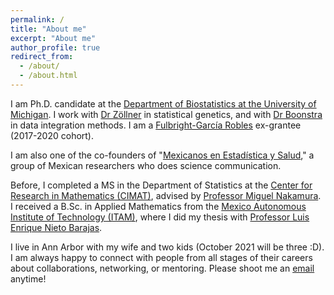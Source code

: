 ```yaml
---
permalink: /
title: "About me"
excerpt: "About me"
author_profile: true
redirect_from: 
  - /about/
  - /about.html
---
```


I am Ph.D. candidate at the [Department of Biostatistics at the University of Michigan](https://sph.umich.edu/biostat/). I work with [Dr Zöllner](https://sph.umich.edu/faculty-profiles/zollner-sebastian.html) in statistical genetics, and with [Dr Boonstra](https://sph.umich.edu/faculty-profiles/boonstra-philip.html) in data integration methods. I am a [Fulbright-García Robles](https://www.comexus.org.mx) ex-grantee (2017-2020 cohort). 

I am also one of the co-founders of "[Mexicanos en Estadística y Salud](https://mxciencia.github.io)," a group of Mexican researchers who does science communication. 

Before, I completed a MS in the Department of Statistics at the [Center for Research in Mathematics (CIMAT)](https://www.cimat.mx), advised by [Professor Miguel Nakamura](https://www.researchgate.net/profile/Miguel-Nakamura). I received a B.Sc. in Applied Mathematics from the [Mexico Autonomous Institute of Technology (ITAM)](http://departamentodematematicas.itam.mx/es), where I did my thesis with [Professor Luis Enrique Nieto Barajas](http://allman.rhon.itam.mx/%7Elnieto/index.html).

I live in Ann Arbor with my wife and two kids (October 2021 will be three :D). I am always happy to connect with people from all stages of their careers about collaborations, networking, or mentoring. Please shoot me an [email](mailto:porozco@umich.edu) anytime! 

